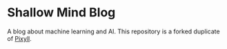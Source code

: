 # Shallow Mind Blog

A blog about machine learning and AI. This repository is a forked duplicate of [Pixyll](https://github.com/johnotander/pixyll). 